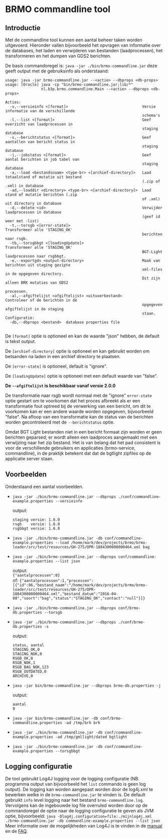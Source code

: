 # BRMO commandline tool

## Introductie

Met de commandline tool kunnen een aantal beheer taken worden uitgevoerd. Hieronder vallen bijvoorbeeld het opvragen van informatie over de databases, het laden en verwijderen van bestanden (laadprocessen), het transformeren en het dumpen van GDS2 berichten.

De basis commandoregel is: `java -jar ./bin/brmo-commandline.jar` deze geeft output met de gebruiksinfo als onderstaand:

```
usage: java -jar brmo-commandline.jar --<actie> --dbprops <db-props>
usage: [Oracle] java -cp "bin/brmo-commandline.jar;lib/*"
                nl.b3p.brmo.commandline.Main --<actie> --dbprops <db-props>

Acties:
  -v,--versieinfo <[format]>                                 Versie informatie van de verschillende
                                                             schema's
  -l,--list <[format]>                                       Geef overzicht van laadprocessen in
                                                             staging database
  -s,--berichtstatus <[format]>                              Geef aantallen van bericht status in
                                                             staging database
  -j,--jobstatus <[format]>                                  Geef aantal berichten in job tabel van
                                                             staging database
  -a,--load <bestandsnaam> <type-br> <[archief-directory]>   Laad totaalstand of mutatie uit bestand
                                                             (.zip of .xml) in database
  -ad,--loaddir <directory> <type-br> <[archief-directory]>  Laad stand of mutatie berichten (.zip
                                                             of .xml) uit directory in database
  -d,--delete <id>                                           Verwijder laadprocessen in database
                                                             (geef id weer met -list)
  -t,--torsgb <[error-state]>                                Transformeer alle 'STAGING_OK'
                                                             berichten naar rsgb.
  -tb,--torsgbbgt <[loadingUpdate]>                          Transformeer alle 'STAGING_OK'
                                                             BGT-Light laadprocessen naar rsgbbgt.
  -e,--exportgds <output-directory>                          Maak van berichten uit staging gezipte
                                                             xml-files in de opgegeven directory.
                                                             Dit zijn alleen BRK mutaties van GDS2
                                                             processen.
  -al,--afgiftelijst <afgiftelijst> <uitvoerbestand>         Controleer of de berichten in de
                                                             opgegeven afgiftelijst in de staging
                                                             staan.
Configuratie:
  -db,--dbprops <bestand>  database properties file


```
De `[format]` optie is optioneel en kan de waarde "json" hebben, de default is tekst output.

De `[archief-directory]` optie is optioneel en kan gebruikt worden om betsanden na laden in een archief directory te plaatsen.

De `[error-state]` is optioneel, default is "ignore".

De `[loadingUpdate]` optie is optioneel met een default waarde van "false".

__De `--afgiftelijst` is beschikbaar vanaf versie 2.0.0__

De transformatie naar rsgb wordt normaal met de "ignore" `error-state` optie gestart om te voorkomen dat het proces afbreekt als er een transformatie fout optreed bij de verwerking van een bericht, om dit te voorkomen kan er een andere waarde worden opgegeven, bijvoorbeeld "false".
Na afloop van een transformatie kan de status van de berichten worden gecontroleerd met de `--berichtstatus` optie.

Omdat BGT Light bestanden niet in een bericht formaat zijn worden er geen berichten geparsed; er wordt alleen een laadproces aangemaakt met een verwijzing naar het zip bestand. Het is van belang dat het pad consistent is voor de verschillende gebruikers en applicaties (brmo-service, commandline), in de praktijk betekent dat dat de bgtlight zipfiles op de applicatie server staan.

## Voorbeelden

Onderstaand een aantal voorbeelden.

  - `java -jar ./bin/brmo-commandline.jar --dbprops ./conf/commandline-example.properties --versieinfo`
  
     output:  
     
     ```
     staging versie: 1.6.0
     rsgb    versie: 1.6.0
     rsgbbgt versie: 1.6.0
     ```
     
  - `java -jar ./bin/brmo-commandline.jar -db conf/commandline-example.properties --load /home/mark/dev/projects/brmo/brmo-loader/src/test/resources/GH-275/OPR-1884300000000464.xml bag`
  - `java -jar ./bin/brmo-commandline.jar --dbprops conf/commandline-example.properties --list json`
  
     output:  
     `{"aantalprocessen":0}`  
     of:
     `{"aantalprocessen":1,"processen":[{"id":86,"bestand_naam":"/home/mark/dev/projects/brmo/brmo-loader/src/test/resources/GH-275/OPR-1884300000000464.xml","bestand_datum":"2016-04-08","soort":"bag","status":"STAGING_OK","contact":"null"}]}`

  - `java -jar ./bin/brmo-commandline.jar --dbprops conf/brmo-db.properties --torsgb`
  - `java -jar ./bin/brmo-commandline.jar --dbprops ./conf/brmo-db.properties -s`
  
     output:  

     ```
     status, aantal  
     STAGING_OK,0  
     STAGING_NOK,0  
     RSGB_OK,0  
     RSGB_NOK,1
     RSGB_BAG_NOK,123
     RSGB_OUTDATED,0  
     ARCHIVE,0  

     ```
  - `java -jar bin/brmo-commandline.jar --dbprops brmo-db.properties -j`
  
     output:  
     
     ```
     aantal  
     0  

     ```
  - `java -jar bin/brmo-commandline.jar -db conf/brmo-commandline.properties -ad /tmp/brk brk`
  - `java -jar ./bin/brmo-commandline.jar -db conf/commandline-example.properties -ad /tmp/gmllight/dated bgtlight`
  - `java -jar ./bin/brmo-commandline.jar -db conf/commandline-example.properties --torsgbbgt`
  

## Logging configuratie

De tool gebruikt Log4J logging voor de logging configuratie (NB. programma output van bijvoorbeeld het `list` commando is geen log output). 
De logging kan worden aangepast worden door de log4j.xml te bewerken welke in de `brmo-commandline.jar` te vinden is. De default gebruikt `info` level logging naar het bestand `brmo-commandline.log`.
Vervolgens kan de ingebouwde log file overruled worden door op de commandoregel de optie naar de logging configuratie te geven als JVM optie, bijvoorbeeld: `java -Dlog4j.configuration=file:./mijnlog4j.xml ./brmo-commandline.jar -db commandline-example.properties --list json`
Meer informatie over de mogelijkheden van Log4J is te vinden in de [manual](https://logging.apache.org/log4j/1.2/manual.html) en de [FAQ](https://logging.apache.org/log4j/1.2/faq.html).

